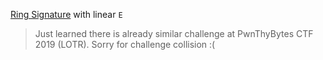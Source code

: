 [Ring Signature](https://en.wikipedia.org/wiki/Ring_signature) with linear `E`

> Just learned there is already similar challenge at PwnThyBytes CTF 2019 (LOTR). Sorry for challenge collision :(
